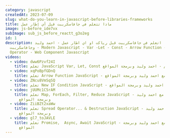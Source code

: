 ```yaml
---
category: javascript
createdAt: 2023-07-09
slug: what-do-you-learn-in-javascript-before-libraries-frameworks
title: ماذا تتعلم في جافاسكريبت قبل أي إطار عمل
image: js-before_ide7vx
subImage: sub_js_before_reactt_g3o2eg
id: 1
description: ماذا اتعلم في جافاسكريبت قبل رياكت او اي اطار عمل - احمد وليد
  وجافاسكريبت - Modern Javascript - Var -Let - Const - Arrow Function - Spread
  Operator - Web Component Javascript
videos:
  - video: dww6Pzvf24I
    title: تعلم JavaScript Var, Let, Const وما الفروق بينهم - احمد وليد وبرمجة المواقع
  - video: xqPoBpfGDnQ
    title: تعلم Arrow Function JavaScript - باحترافية مع احمد وليد وبرمجة المواقع
  - video: ZNcu8VmSqSQ
    title: تعلم New IF Condition JavaScript - باحترافية مع احمد وليد وبرمجة المواقع
  - video: jUUMc1C5rAM
    title: تعلم Map, ForEach, Filter, Reduce JavaScript - باحترافية مع احمد وليد
      وبرمجة المواقع
  - video: ZiiBZt2xaWw
    title: تعلم Spread Operator... & Destruction JavaScript - باحترافية مع احمد وليد
      وبرمجة المواقع
  - video: gl7_toJAVLE
    title: تعلم Promise,  Async, Await JavaScript - باحترافية مع احمد وليد وبرمجة
      المواقع
---
```


